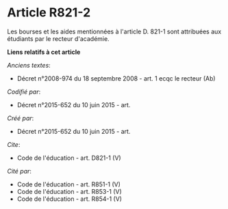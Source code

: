 # Article R821-2

Les bourses et les aides mentionnées à l'article D. 821-1 sont attribuées aux étudiants par le recteur d'académie.

**Liens relatifs à cet article**

_Anciens textes_:

  - Décret n°2008-974 du 18 septembre 2008 - art. 1 ecqc le recteur (Ab)

_Codifié par_:

  - Décret n°2015-652 du 10 juin 2015 - art.

_Créé par_:

  - Décret n°2015-652 du 10 juin 2015 - art.

_Cite_:

  - Code de l'éducation - art. D821-1 (V)

_Cité par_:

  - Code de l'éducation - art. R851-1 (V)
  - Code de l'éducation - art. R853-1 (V)
  - Code de l'éducation - art. R854-1 (V)
